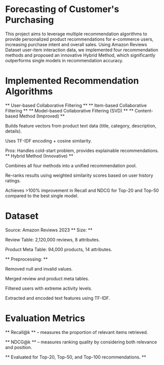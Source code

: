 # Forecasting of Customer's Purchasing
This project aims to leverage multiple recommendation algorithms to provide personalized product recommendations for e-commerce users, increasing purchase intent and overall sales.
Using Amazon Reviews Dataset user-item interaction data, we implemented four recommendation methods and proposed an innovative Hybrid Method, which significantly outperforms single models in recommendation accuracy.
# Implemented Recommendation Algorithms
** User-based Collaborative Filtering **
** Item-based Collaborative Filtering **
** Model-based Collaborative Filtering (SVD) **
** Content-based Method (Improved) **

Builds feature vectors from product text data (title, category, description, details).

Uses TF-IDF encoding + cosine similarity.

Pros: Handles cold-start problem, provides explainable recommendations.
** Hybrid Method (Innovative) **

Combines all four methods into a unified recommendation pool.

Re-ranks results using weighted similarity scores based on user history ratings.

Achieves >100% improvement in Recall and NDCG for Top-20 and Top-50 compared to the best single model.
# Dataset
Source: Amazon Reviews 2023
** Size: **

Review Table: 2,120,000 reviews, 8 attributes.

Product Meta Table: 94,000 products, 14 attributes.

** Preprocessing: **

Removed null and invalid values.

Merged review and product meta tables.

Filtered users with extreme activity levels.

Extracted and encoded text features using TF-IDF.
# Evaluation Metrics
** Recall@k ** – measures the proportion of relevant items retrieved.

** NDCG@k ** – measures ranking quality by considering both relevance and position.

** Evaluated for Top-20, Top-50, and Top-100 recommendations. **
